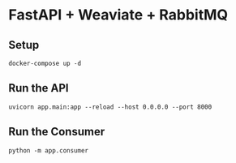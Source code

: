 # FastAPI + Weaviate + RabbitMQ

## Setup
```
docker-compose up -d
```

## Run the API
```
uvicorn app.main:app --reload --host 0.0.0.0 --port 8000
```

## Run the Consumer
```
python -m app.consumer
```